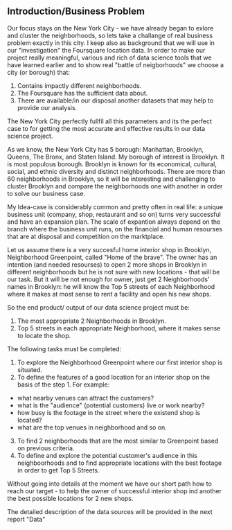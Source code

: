 ## Introduction/Business Problem
  Our focus stays on the New York City - we have already began to exlore and cluster the neighborhoods, so lets take a challange of real business problem exactly in this city. I keep also as background that we will use in our "investigation" the Foursquare location data. In order to make our project really meaningful, various and rich of data science tools that we have learned earlier and to show real "battle of neigborhoods" we choose a city (or borough) that:
1. Contains impactly different neighborhoods.
2. The Foursquare has the sufficient data about.
3. There are available/in our disposal another datasets that may help to provide our analysis.

  The New York City perfectly fullfil all this parameters and its the perfect case to for getting the most accurate and effective results in our data science project.

  As we know, the New York City has 5 borough: Manhattan, Brooklyn, Queens, The Bronx, and Staten Island. 
My borough of interest is Brooklyn. It is most populous borough. Brooklyn is known for its economical, cultural, social, and ethnic diversity and distinct neighborhoods. There are more than 60 neighborhoods in Brooklyn, so it will be interesting and challenging to cluster Brooklyn and compare the neighborhoods one with another in order to solve our business case.

  My Idea-case is considerably common and pretty often in real life: 
a unique business unit (company, shop, restaurant and so on) turns very successful and have an expansion plan. The scale of expantion always depend on the branch where the business unit runs, on the financial and human resourses that are at disposal and competition on the marktplace.

 Let us assume there is a very succesful home interior shop in Brooklyn, Neighborhood Greenpoint, called "Home of the brave".
The owner has an intention (and needed resourses) to open 2 more shops in Brooklyn in different neighborhoods but he is not sure with new locations - that will be our task. 
But it will be not enough for owner, just get 2 Neighborhoods' names in Brooklyn: he will know the Top 5 streets of each Neighborhood where it makes at most sense to rent a facility and open his new shops. 

 So the end product/ output of our data science project must be: 
1. The most appropriate 2 Neighborhoods in Brooklyn.
2. Top 5 streets in each appropriate Neighborhood, where it makes sense to locate the shop.

  The following tasks must be completed:
 1. To explore the Neighborhood Greenpoint where our first interior shop is situated.
 2. To define the features of a good location for an interior shop on the basis of the step 1. For example:
  - what nearby venues can attract the customers?
  - what is the "audience" (potential customers) live or work nearby?
  - how busy is the footage in the street where the existend shop is located?
  - what are the top venues in neighborhood and so on.
3. To find 2 neighborhoods that are the most similar to Greenpoint based on previous criteria.
4. To define and explore the potential customer's audience in this neighboorhoods and to find appropriate locations with the best footage in order to get Top 5 Streets.

  Without going into details at the moment we have our short path how to reach our target - to help the owner of successful interior shop ind another the best possible locations for 2 new shops.
  
  The detailed description of the data sources will be provided in the next report "Data"


